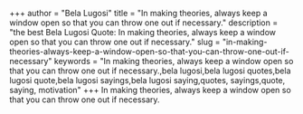 +++
author = "Bela Lugosi"
title = "In making theories, always keep a window open so that you can throw one out if necessary."
description = "the best Bela Lugosi Quote: In making theories, always keep a window open so that you can throw one out if necessary."
slug = "in-making-theories-always-keep-a-window-open-so-that-you-can-throw-one-out-if-necessary"
keywords = "In making theories, always keep a window open so that you can throw one out if necessary.,bela lugosi,bela lugosi quotes,bela lugosi quote,bela lugosi sayings,bela lugosi saying,quotes, sayings,quote, saying, motivation"
+++
In making theories, always keep a window open so that you can throw one out if necessary.
